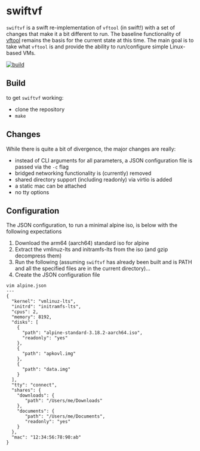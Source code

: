 swiftvf
===

`swiftvf` is a swift re-implementation of `vftool` (in swift!) with a set of changes that
make it a bit different to run. The baseline functionality of [vftool](https://github.com/evansm7/vftool)
remains the basis for the current state at this time. The main goal is to take
what `vftool` is and provide the ability to run/configure simple Linux-based
VMs.

[![build](https://github.com/enckse/swiftvf/actions/workflows/build.yml/badge.svg)](https://github.com/enckse/vftool/actions/workflows/build.yml)

## Build

to get `swiftvf` working:
- clone the repository
- `make`

## Changes

While there is quite a bit of divergence, the major changes are really:

- instead of CLI arguments for all parameters, a JSON configuration file is
  passed via the `-c` flag
- bridged networking functionality is (currently) removed
- shared directory support (including readonly) via virtio is added
- a static mac can be attached
- no tty options

## Configuration

The JSON configuration, to run a minimal alpine iso, is below with the following
expectations
1. Download the arm64 (aarch64) standard iso for alpine
2. Extract the vmlinuz-lts and initramfs-lts from the iso (and gzip decompress them)
3. Run the following (assuming `swiftvf` has already been built and is PATH and all the specified files are in the current directory)...
4. Create the JSON configuration file

```
vim alpine.json
---
{
  "kernel": "vmlinuz-lts",
  "initrd": "initramfs-lts",
  "cpus": 2,
  "memory": 8192, 
  "disks": [
    { 
      "path": "alpine-standard-3.18.2-aarch64.iso",
      "readonly": "yes"
    },
    { 
      "path": "apkovl.img"
    },
    { 
      "path": "data.img"
    }
  ],
  "tty": "connect",
  "shares": {
    "downloads": {
       "path": "/Users/me/Downloads"
    },
    "documents": {
       "path": "/Users/me/Documents",
       "readonly": "yes"
    }
  },
  "mac": "12:34:56:78:90:ab"
}
```
